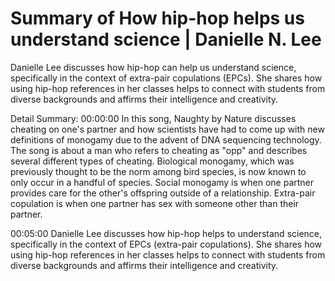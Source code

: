 # Summary of How hip-hop helps us understand science | Danielle N. Lee

Danielle Lee discusses how hip-hop can help us understand science, specifically in the context of extra-pair copulations (EPCs). She shares how using hip-hop references in her classes helps to connect with students from diverse backgrounds and affirms their intelligence and creativity.

Detail Summary: 
00:00:00
In this song, Naughty by Nature discusses cheating on one's partner and how scientists have had to come up with new definitions of monogamy due to the advent of DNA sequencing technology. The song is about a man who refers to cheating as "opp" and describes several different types of cheating. Biological monogamy, which was previously thought to be the norm among bird species, is now known to only occur in a handful of species. Social monogamy is when one partner provides care for the other's offspring outside of a relationship. Extra-pair copulation is when one partner has sex with someone other than their partner.

00:05:00
Danielle Lee discusses how hip-hop helps to understand science, specifically in the context of EPCs (extra-pair copulations). She shares how using hip-hop references in her classes helps to connect with students from diverse backgrounds and affirms their intelligence and creativity.

